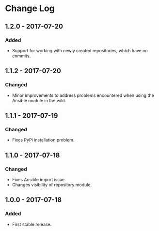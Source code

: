 # Change Log

## 1.2.0 - 2017-07-20
### Added
- Support for working with newly created repositories, which have no commits.  

## 1.1.2 - 2017-07-20
### Changed
- Minor improvements to address problems encountered when using the Ansible module in the wild.

## 1.1.1 - 2017-07-19
### Changed
- Fixes PyPi installation problem.

## 1.1.0 - 2017-07-18
### Changed
- Fixes Ansible import issue.
- Changes visibility of repository module.

## 1.0.0 - 2017-07-18
### Added
- First stable release.
